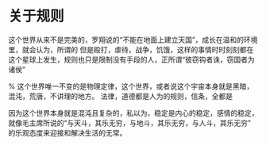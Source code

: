 # 关于规则

这个世界从来不是完美的，罗翔说的“不能在地面上建立天国”，成长在温和的环境里，就会认为，所谓的
但是殴打，虐待，战争，饥饿，这样的事情时时刻刻都在这个星球上发生，规则也只是限制没有手段的人，正所谓“彼窃钩者诛，窃国者为诸侯” 

%
这个世界唯一不变的是物理定律，这个世界，或者说这个宇宙本身就是黑暗，混沌，荒唐，不讲理的地方。
法律，道德都是人为的规则，信条，全都是

因为这个世界本身就是混沌且复杂的，私以为，稳定是内心的稳定，感情的稳定，就像毛主席所说的“与天斗，其乐无穷，与地斗，其乐无穷，与人斗，其乐无穷” 的乐观态度来迎接和解决生活的无常。
